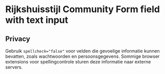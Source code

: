 <!-- @license CC0-1.0 -->

# Rijkshuisstijl Community Form field with text input

## Privacy

Gebruik `spellcheck="false"` voor velden die gevoelige informatie kunnen bevatten, zoals wachtwoorden en persoonsgegevens. Sommige browser extensions voor spellingcontrole sturen deze informatie naar externe servers.
